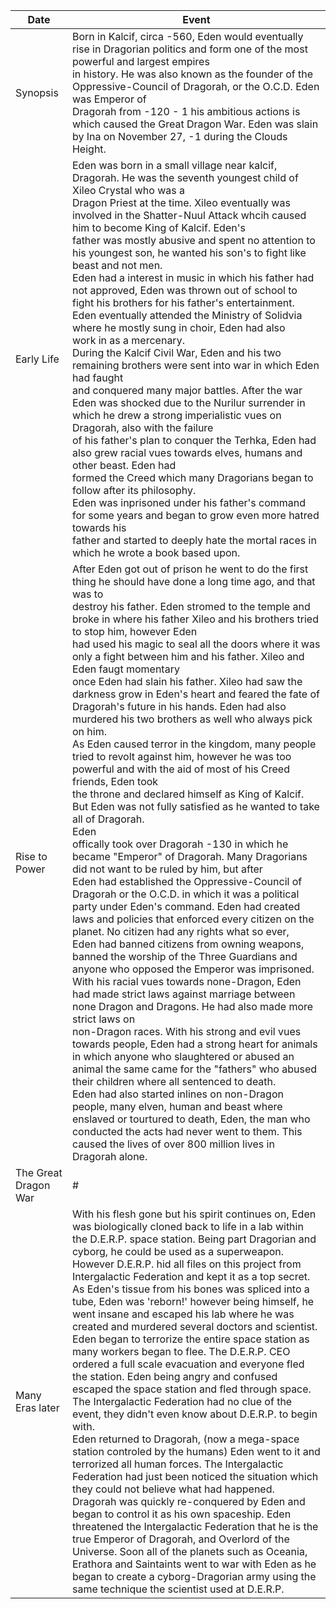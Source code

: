| Date | Event |
|------------|-------------------------------------|
| Synopsis | Born in Kalcif, circa -560, Eden would eventually rise in Dragorian politics and form one of the most powerful and largest empires <br/> in history. He was also known as the founder of the Oppressive-Council of Dragorah, or the O.C.D. Eden was Emperor of <br/> Dragorah from -120 - 1 his ambitious actions is which caused the Great Dragon War. Eden was slain by Ina on November 27, -1 during the Clouds Height. 
| Early Life | Eden was born in a small village near kalcif, Dragorah. He was the seventh youngest child of Xileo Crystal who was a <br/> Dragon Priest at the time. Xileo eventually was involved in the Shatter-Nuul Attack whcih caused him to become King of Kalcif. Eden's <br/> father was mostly abusive and spent no attention to his youngest son, he wanted his son's to fight like beast and not men. <br/> Eden had a interest in music in which his father had not approved, Eden was thrown out of school to fight his brothers for his father's entertainment. <br/> Eden eventually attended the Ministry of Solidvia where he mostly sung in choir, Eden had also <br/> work in as a mercenary. <br/> During the Kalcif Civil War, Eden and his two remaining brothers were sent into war in which Eden had faught <br/> and conquered many major battles. After the war Eden was shocked due to the Nurilur surrender in which he drew a strong imperialistic vues on Dragorah, also with the failure <br/> of his father's plan to conquer the Terhka, Eden had also grew racial vues towards elves, humans and other beast. Eden had <br/> formed the Creed which many Dragorians began to follow after its philosophy. <br/> Eden was inprisoned under his father's command for some years and began to grow even more hatred towards his <br/> father and started to deeply hate the mortal races in which he wrote a book based upon.
| Rise to Power | After Eden got out of prison he went to do the first thing he should have done a long time ago, and that was to <br/> destroy his father. Eden stromed to the temple and broke in where his father Xileo and his brothers tried to stop him, however Eden <br/> had used his magic to seal all the doors where it was only a fight between him and his father. Xileo and Eden faugt momentary <br/> once Eden had slain his father. Xileo had saw the darkness grow in Eden's heart and feared the fate of Dragorah's future in his hands. Eden had also murdered his two brothers as well who always pick on him. <br/> As Eden caused terror in the kingdom, many people tried to revolt against him, however he was too powerful and with the aid of most of his Creed friends, Eden took <br/> the throne and declared himself as King of Kalcif. But Eden was not fully satisfied as he wanted to take all of Dragorah. <br/> Eden <br/> offically took over Dragorah -130 in which he became "Emperor" of Dragorah. Many Dragorians did not want to be ruled by him, but after <br/> Eden had established the Oppressive-Council of Dragorah or the O.C.D. in which it was a political party under Eden's command. Eden had created laws and policies that enforced every citizen on the planet. No citizen had any rights what so ever, <br/> Eden had banned citizens from owning weapons, banned the worship of the Three Guardians and anyone who opposed the Emperor was imprisoned. With his racial vues towards none-Dragon, Eden had made strict laws against marriage between none Dragon and Dragons. He had also made more strict laws on <br/> non-Dragon races. With his strong and evil vues towards people, Eden had a strong heart for animals in which anyone who slaughtered or abused an animal the same came for the "fathers" who abused their children where all sentenced to death.  <br/> Eden had also started inlines on non-Dragon people, many elven, human and beast where enslaved or tourtured to death, Eden, the man who conducted the acts had never went to them. This caused the lives of over 800 million lives in Dragorah alone.
| The Great Dragon War | # |
| Many Eras later | With his flesh gone but his spirit continues on, Eden was biologically cloned back to life in a lab within the D.E.R.P. space station. Being part Dragorian and cyborg, he could be used as a superweapon. However D.E.R.P. hid all files on this project from Intergalactic Federation and kept it as a top secret. <br/> As Eden's tissue from his bones was spliced into a tube, Eden was 'reborn!' however being himself, he went insane and escaped his lab where he was created and murdered several doctors and scientist. Eden began to terrorize the entire space station as many workers began to flee. The D.E.R.P. CEO ordered a full scale evacuation and everyone fled the station. Eden being angry and confused escaped the space station and fled through space. The Intergalactic Federation had no clue of the event, they didn't even know about D.E.R.P. to begin with. <br/> Eden returned to Dragorah, (now a mega-space station controled by the humans) Eden went to it and terrorized all human forces. The Intergalactic Federation had just been noticed the situation which they could not believe what had happened. Dragorah was quickly re-conquered by Eden and began to control it as his own spaceship. Eden threatened the Intergalactic Federation that he is the true Emperor of Dragorah, and Overlord of the Universe. Soon all of the planets such as Oceania, Erathora and Saintaints went to war with Eden as he began to create a cyborg-Dragorian army using the same technique the scientist used at D.E.R.P. | 

